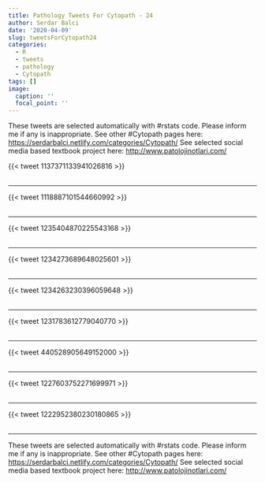 ```yaml
---
title: Pathology Tweets For Cytopath - 24
author: Serdar Balci
date: '2020-04-09'
slug: tweetsForCytopath24
categories:
  - R
  - tweets
  - pathology
  - Cytopath
tags: []
image:
  caption: ''
  focal_point: ''
---
```



These tweets are selected automatically with #rstats code. Please inform me if any is inappropriate.
See other #Cytopath pages here: https://serdarbalci.netlify.com/categories/Cytopath/ 
See selected social media based textbook project here: http://www.patolojinotlari.com/

{{< tweet 1137371133941026816 >}}
<br>
<br>
<hr>
{{< tweet 1118887101544660992 >}}
<br>
<br>
<hr>
{{< tweet 1235404870225543168 >}}
<br>
<br>
<hr>
{{< tweet 1234273689648025601 >}}
<br>
<br>
<hr>
{{< tweet 1234263230396059648 >}}
<br>
<br>
<hr>
{{< tweet 1231783612779040770 >}}
<br>
<br>
<hr>
{{< tweet 440528905649152000 >}}
<br>
<br>
<hr>
{{< tweet 1227603752271699971 >}}
<br>
<br>
<hr>
{{< tweet 1222952380230180865 >}}
<br>
<br>
<hr>


These tweets are selected automatically with #rstats code. Please inform me if any is inappropriate.
See other #Cytopath pages here: https://serdarbalci.netlify.com/categories/Cytopath/ 
See selected social media based textbook project here: http://www.patolojinotlari.com/

